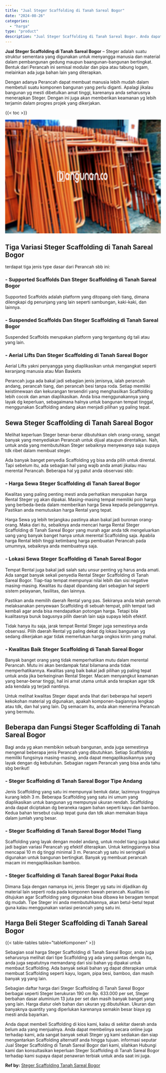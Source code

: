 ```yaml
---
title: "Jual Steger Scaffolding di Tanah Sareal Bogor"
date: "2024-08-26"
categories: 
  - "harga"
type: "product"
description: "Jual Steger Scaffolding di Tanah Sareal Bogor. Anda dapat membeli Scaffolding di kios kami, kalau di sekitar daerah anda belum ada yang menjualnya. Anda dapa..."
---
```


**Jual Steger Scaffolding di Tanah Sareal Bogor** – Steger adalah suatu struktur sementara yang digunakan untuk menyangga manusia dan material dalam pembangunan gedung maupun baangunan-bangunan bertingkat. Bentuk dari Perancah ini semisal modular dan pipa atau tabung logam, melainkan ada juga bahan lain yang diterapkan.

Dengan adanya Perancah dapat membuat manusia lebih mudah dalam membetuli suatu komponen bangunan yang perlu diganti. Apalagi jikalau bangunan yg mesti dibetulkan amat tinggi, karenanya anda seharusnya menerapkan Steger. Dengan ini juga akan memberikan keamanan yg lebih terjamin dalam progres projek yang dikerjakan.

{{< toc >}}

![Jual Steger Scaffolding di Tanah Sareal Bogor](/images/sewa-scaffolding-steger-06.png)

## Tiga Variasi Steger Scaffolding di Tanah Sareal Bogor

terdapat tiga jenis type dasar dari Perancah sbb ini:

### \- Supported Scaffolds Dan Steger Scaffolding di Tanah Sareal Bogor

Supported Scaffolds adalah platform yang ditopang oleh tiang, dimana dilengkapi dg penunjang yang lain seperti sambungan, kaki-kaki, dan lainnya.

### \- Suspended Scaffolds Dan Steger Scaffolding di Tanah Sareal Bogor

Suspended Scaffolds merupakan platform yang tergantung dg tali atau yang lain.

### \- Aerial Lifts Dan Steger Scaffolding di Tanah Sareal Bogor

Aerial Lifts yakni penyangga yang diaplikasikan untuk mengangkat seperti keranjang manusia atau Man Baskets

Perancah juga ada bakal jadi sebagian jenis jenisnya, ialah perancah andang, perancah tiang, dan perancah besi tanpa roda. Setiap memiliki keistimewaan dan kekurangan tersendiri yang menghasilkan Scaffolding lebih cocok dan aman diaplikasikan. Anda bisa menggunakannya yang layak dg keperluan, sebagaimana halnya untuk bangunan tempat tinggal, menggunakan Scaffolding andang akan menjadi pilihan yg paling tepat.

## Sewa Steger Scaffolding di Tanah Sareal Bogor

Melihat keperluan Steger benar-benar dibutuhkan oleh orang-orang, sangat banyak yang menyediakan Perancah untuk dijual ataupun direntalkan. Nah, untuk anda yang membutuhkan Steger sebaiknya menyewanya saja supaya tdk ribet dalam membuat steger.

Ada banyak banget penyedia Scaffolding yg bisa anda pilih untuk dirental. Tapi sebelum itu, ada sebagian hal yang wajib anda amati jikalau mau merental Perancah. Beberapa hal yg patut anda observasi sbb:

### \- Harga Sewa Steger Scaffolding di Tanah Sareal Bogor

Kwalitas yang paling penting mesti anda perhatikan merupakan harga Rental Steger yg akan dipakai. Masing-masing tempat memiliki poin harga yang berbeda-beda dalam memberikan harga Sewa kepada pelanggannya. Pastikan anda memutuskan harga Rental yang tepat.

Harga Sewa yg lebih terjangkau pastinya akan bakal jadi buronan orang-orang. Maka dari itu, sebaiknya anda mencari harga Rental Steger Scaffolding di Tanah Sareal Bogor yang murah agar anda tdk mengeluarkan uang yang banyak banget hanya untuk merental Scaffolding saja. Apabila harga Rental lebih tinggi ketimbang harga pembuatan Perancah pada umumnya, sebaiknya anda membuatnya saja.

### \- Lokasi Sewa Steger Scaffolding di Tanah Sareal Bogor

Tempat Rental juga bakal jadi salah satu unsur penting yg harus anda amati. Ada sangat banyak sekali penyedia Rental Steger Scaffolding di Tanah Sareal Bogor. Tiap-tiap tempat mempunyai nilai lebih dan sisi negative masing-masing. Kwalitas itu dapat dipandang dari sebagian hal seperti sistem pelayanan, fasilitas, dan lainnya.

Pastikan anda memilih daerah Rental yang pas. Sekiranya anda telah pernah melaksanakan penyewaan Scaffolding di sebuah tempat, pilih tempat tadi kembali agar anda bisa mendapatkan potongan harga. Tetapi bila kualitasnya buruk bagusnya pilih daerah lain saja supaya lebih efektif.

Tidak hanya itu saja, jarak tempat Rental Steger juga semestinya anda observasi. Pilih daerah Rental yg paling dekat dg lokasi bangunan yg sedang dikerjakan agar tidak memerlukan harga ongkos kirim yang mahal.

### \- Kwalitas Baik Steger Scaffolding di Tanah Sareal Bogor

Banyak banget orang yang tidak memperhatikan mutu dalam merental Perancah. Mutu ini akan berdampak fatal bilamana anda tidak memperhatikannya. Kwalitas yang baik bakal jadi pilihan yg paling tepat untuk anda jika berkeinginan Rental Steger. Macam menyangkut keamanan yang benar-benar tinggi, hal ini amat utama untuk anda terapkan agar tdk ada kendala yg terjadi nantinya.

Untuk melihat kwalitas Steger dapat anda lihat dari beberapa hal seperti kekokohan material yg digunakan, apakah komponen-bagiannya lengkap atau tdk, dan hal yang lain. Dg semacam itu, anda akan menerima Perancah yang bermutu.

## Beberapa dan Fungsi Steger Scaffolding di Tanah Sareal Bogor

Bagi anda yg akan membikin sebuah bangunan, anda juga semestinya mengenal beberapa jenis Perancah yang dibutuhkan. Setiap Scaffolding memiliki fungsinya masing-masing, anda dapat mengaplikasikannya yang layak dengan dg kebutuhan. Sebagian ragam Perancah yang bisa anda tahu sbg berikut!

### \- Steger Scaffolding di Tanah Sareal Bogor Tipe Andang

Jenis Scaffolding yang satu ini mempunyai bentuk datar, lazimnya tingginya kurang lebih 3 m. Beberapa Scaffolding yang satu ini umum yang diaplikasikan untuk bangunan yg mempunyai ukuran rendah. Scaffolding anda dapat diciptakan dg beraneka ragam bahan seperti kayu dan bamboo. Kedua bahan tersebut cukup tepat guna dan tdk akan memakan biaya dalam jumlah yang besar.

### \- Steger Scaffolding di Tanah Sareal Bogor Model Tiang

Scaffolding yang layak dengan model andang, untuk model tiang juga bakal jadi bagian variasi Perancah yg efektif diterapkan. Untuk ketinggiannya bisa mencapai 10 m dg tinggi minimal 3 m. Perancah yg satu ini seringkali digunakan untuk bangunan bertingkat. Banyak yg membuat perancah macam ini mengaplikasikan bamboo.

### \- Steger Scaffolding di Tanah Sareal Bogor Pakai Roda

Dimana Saja dengan namanya ini, jenis Steger yg satu ini dijadikan dg material lain seperti roda pada komponen bawah perancah. Kualitas ini ditujukan agar Scaffolding yang digunakan bisa dibawa ke beragam tempat dg mudah. Tipe Steger ini anda membutuhkannya, akan betul-betul tepat guna kalau menggunakan variasi perancah yang satu ini.

## Harga Beli Steger Scaffolding di Tanah Sareal Bogor

{{< table-tables table="tableKomponen" >}}

Sebagian soal harga Steger Scaffolding di Tanah Sareal Bogor, anda juga seharusnya melihat dari tipe Scaffolding yg ada yang pantas dengan itu, anda juga sepatutnya memandang dari sisi bahan yg dipakai untuk membaut Scaffolding. Ada banyak sekali bahan yg dapat diterapkan untuk membuat Scaffolding seperti kayu, logam, pipa besi, bamboo, dan masih banyak yg yang lain.

Sebagian daftar harga dari Steger Scaffolding di Tanah Sareal Bogor berbagai seperti Steger berukuran 190 cm Rp. 633.000 per set, Steger berbahan dasar aluminium 13 juta per set dan masih banyak banget yang yang lain. Harga diatur oleh bahan dan ukuran yg dibutuhkan. Ukuran dan banyaknya quantity yang diperlukan karenanya semakin besar biaya yg mesti anda bayarkan.

Anda dapat membeli Scaffolding di kios kami, kalau di sekitar daerah anda belum ada yang menjualnya. Anda dapat membelinya secara online juga terhadap kami, ada sangat banyak sekali Steger yg kami sediakan dan siap mengantarkan Scaffolding alternatif anda hingga tujuan. informasi seputar Jual Steger Scaffolding di Tanah Sareal Bogor dari kami, silahkan Hubungi kami dan konsultasikan keperluan Steger Scaffolding di Tanah Sareal Bogor terhadap kami supaya dapat penawran terbiak untuk anda saat ini juga.

**Ref by:** [Steger Scaffolding Tanah Sareal Bogor](https://id.wikipedia.org/wiki/Steger)
